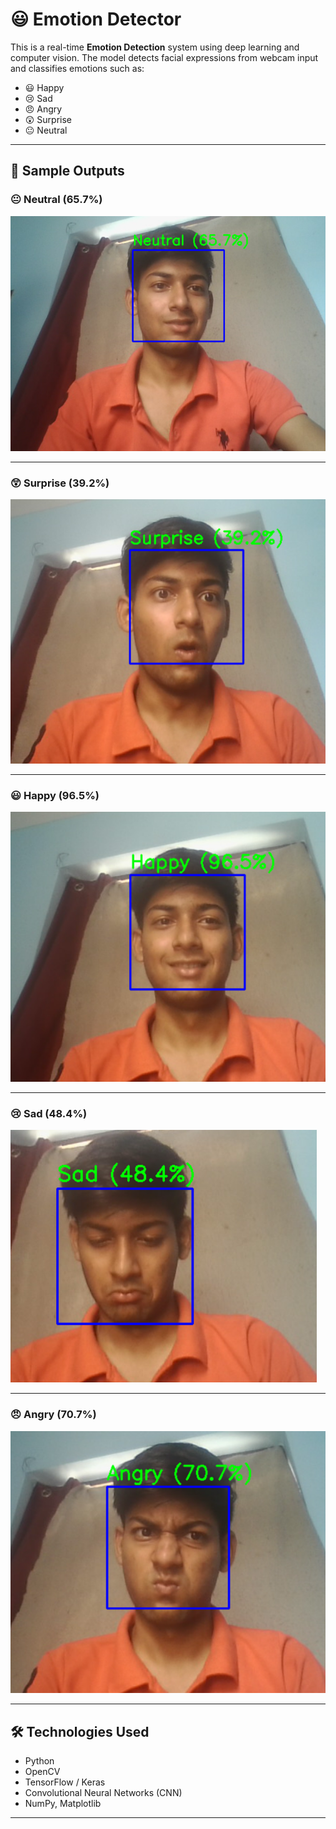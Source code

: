 # 😃 Emotion Detector

This is a real-time **Emotion Detection** system using deep learning and computer vision. The model detects facial expressions from webcam input and classifies emotions such as:

- 😃 Happy  
- 😢 Sad  
- 😠 Angry  
- 😲 Surprise  
- 😐 Neutral

---

## 📸 Sample Outputs

### 😐 Neutral (65.7%)
![Neutral](./assets/Screenshot%202025-07-25%20122914.png)

---

### 😲 Surprise (39.2%)
![Surprise](./assets/Screenshot%202025-07-25%20123037.png)

---

### 😃 Happy (96.5%)
![Happy](./assets/Screenshot%202025-07-25%20123137.png)

---

### 😢 Sad (48.4%)
![Sad](./assets/Screenshot%202025-07-25%20123100.png)

---

### 😠 Angry (70.7%)
![Angry](./assets/Screenshot%202025-07-25%20123238.png)

---

## 🛠 Technologies Used

- Python
- OpenCV
- TensorFlow / Keras
- Convolutional Neural Networks (CNN)
- NumPy, Matplotlib

---
